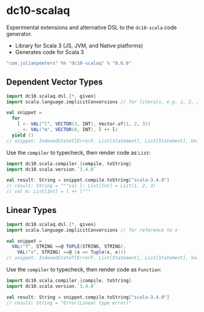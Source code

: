 # dc10-scalaq

Experimental extensions and alternative DSL to the `dc10-scala` code generator.
 - Library for Scala 3 (JS, JVM, and Native platforms)
 - Generates code for Scala 3

```scala
"com.julianpeeters" %% "dc10-scalaq" % "0.6.0"
```

## Dependent Vector Types

```scala
import dc10.scalaq.dsl.{*, given}
import scala.language.implicitConversions // for literals, e.g. 1, 2, 3

val snippet = 
  for
    l <- VAL("l", VECTOR(3, INT), Vector.of(1, 2, 3))
    _ <- VAL("m", VECTOR(6, INT), l ++ l)
  yield ()
// snippet: IndexedStateT[ErrorF, List[Statement], List[Statement], Unit] = cats.data.IndexedStateT@73036f97
```

Use the `compiler` to typecheck, then render code as `List`:

```scala
import dc10.scala.compiler.{compile, toString}
import dc10.scala.version.`3.4.0`

val result: String = snippet.compile.toString["scala-3.4.0"]
// result: String = """val l: List[Int] = List(1, 2, 3)
// val m: List[Int] = l ++ l"""
```

## Linear Types

```scala
import dc10.scalaq.dsl.{*, given}
import scala.language.implicitConversions // for reference to x

val snippet =
  VAL("f", STRING ==@ TUPLE(STRING, STRING),
    VAL("x", STRING) ==@ (x => Tuple(x, x)))
// snippet: IndexedStateT[ErrorF, List[Statement], List[Statement], ValueExpr[Function1[String, Tuple2[String, String]], Tuple2[Unit, Tuple2[Unit, Unit]]]] = cats.data.IndexedStateT@6167066a
```

Use the `compiler` to typecheck, then render code as `Function`:

```scala
import dc10.scala.compiler.{compile, toString}
import dc10.scala.version.`3.4.0`

val result: String = snippet.compile.toString["scala-3.4.0"]
// result: String = "Error(Linear type error)"
```